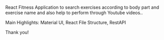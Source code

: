 React Fitness Application to search exercises according to body part and exercise name and also help to perform through Youtube videos..

Main Highlights:
Material UI,
React File Structure,
RestAPI

Thank you!
